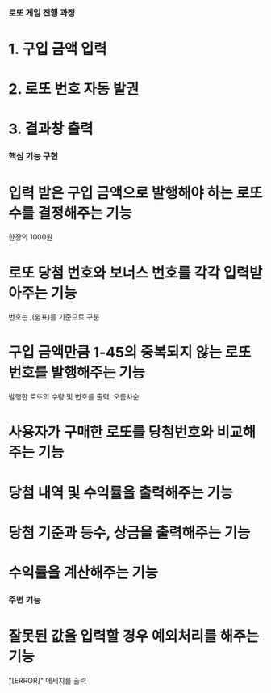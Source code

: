 ### 로또 게임 진행 과정
# 1. 구입 금액 입력
# 2. 로또 번호 자동 발권
# 3. 결과창 출력

### 핵심 기능 구현
# 입력 받은 구입 금액으로 발행해야 하는 로또 수를 결정해주는 기능
한장의 1000원
# 로또 당첨 번호와 보너스 번호를 각각 입력받아주는 기능
번호는 ,(쉼표)를 기준으로 구분
# 구입 금액만큼 1-45의 중복되지 않는 로또 번호를 발행해주는 기능
발행한 로또의 수량 및 번호를 출력, 오름차순
# 사용자가 구매한 로또를 당첨번호와 비교해주는 기능
# 당첨 내역 및 수익률을 출력해주는 기능
# 당첨 기준과 등수, 상금을 출력해주는 기능
# 수익률을 계산해주는 기능
### 주변 기능
# 잘못된 값을 입력할 경우 예외처리를 해주는 기능
"[ERROR]" 메세지를 출력


